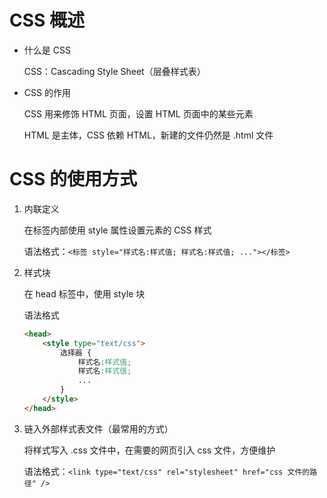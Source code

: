 # CSS 概述

- 什么是 CSS

  CSS：Cascading Style Sheet（层叠样式表）

- CSS 的作用

  CSS 用来修饰 HTML 页面，设置 HTML 页面中的某些元素

  HTML 是主体，CSS 依赖 HTML，新建的文件仍然是 .html 文件







# CSS 的使用方式

1. 内联定义

   在标签内部使用 style 属性设置元素的 CSS 样式

   语法格式：`<标签 style="样式名:样式值; 样式名:样式值; ..."></标签>`

2. 样式块

   在 head 标签中，使用 style 块

   语法格式

   ```html
   <head>
       <style type="text/css">
           选择器 {
               样式名:样式值;
               样式名:样式值;
               ...
           }
       </style>
   </head>
   ```

3. 链入外部样式表文件（最常用的方式）

   将样式写入 .css 文件中，在需要的网页引入 css 文件，方便维护

   语法格式：`<link type="text/css" rel="stylesheet" href="css 文件的路径" />`